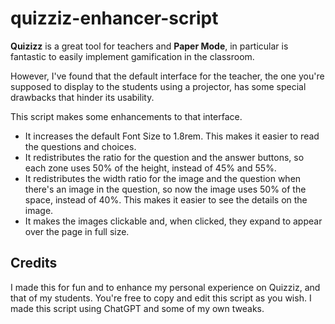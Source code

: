 # quizziz-enhancer-script

**Quizizz** is a great tool for teachers and **Paper Mode**, in particular is  fantastic to easily implement gamification in the classroom.

However, I've found that the default interface for the teacher, the one you're supposed to display to the students using a projector, has some special drawbacks that hinder its usability.
 
This script makes some enhancements to that interface.

- It increases the default Font Size to 1.8rem. This makes it easier to read the questions and choices.
- It redistributes the ratio for the question and the answer buttons, so each zone uses 50% of the height, instead of 45% and 55%.
- It redistributes the width ratio for the image and the question when there's an image in the question, so now the image uses 50% of the space, instead of 40%. This makes it easier to see the details on the image.
- It makes the images clickable and, when clicked, they expand to appear over the page in full size.

## Credits
I made this for fun and to enhance my personal experience on Quizziz, and that of my students.
You're free to copy and edit this script as you wish.
I made this script using ChatGPT and some of my own tweaks.
